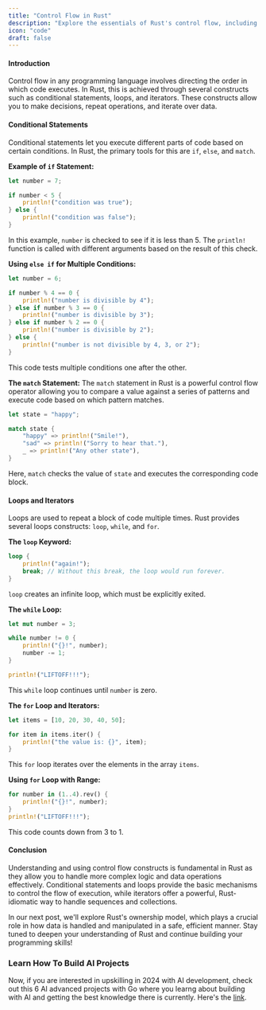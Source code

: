 ```yaml
---
title: "Control Flow in Rust"
description: "Explore the essentials of Rust's control flow, including conditional statements, loops, and iterators, to master directing program execution and handling complex logic efficiently."
icon: "code"
draft: false
---
```


#### Introduction

Control flow in any programming language involves directing the order in which code executes. In Rust, this is achieved through several constructs such as conditional statements, loops, and iterators. These constructs allow you to make decisions, repeat operations, and iterate over data.

#### Conditional Statements

Conditional statements let you execute different parts of code based on certain conditions. In Rust, the primary tools for this are `if`, `else`, and `match`.

**Example of `if` Statement:**
```rust
let number = 7;

if number < 5 {
    println!("condition was true");
} else {
    println!("condition was false");
}
```
In this example, `number` is checked to see if it is less than 5. The `println!` function is called with different arguments based on the result of this check.

**Using `else if` for Multiple Conditions:**
```rust
let number = 6;

if number % 4 == 0 {
    println!("number is divisible by 4");
} else if number % 3 == 0 {
    println!("number is divisible by 3");
} else if number % 2 == 0 {
    println!("number is divisible by 2");
} else {
    println!("number is not divisible by 4, 3, or 2");
}
```
This code tests multiple conditions one after the other.

**The `match` Statement:**
The `match` statement in Rust is a powerful control flow operator allowing you to compare a value against a series of patterns and execute code based on which pattern matches.

```rust
let state = "happy";

match state {
    "happy" => println!("Smile!"),
    "sad" => println!("Sorry to hear that."),
    _ => println!("Any other state"),
}
```
Here, `match` checks the value of `state` and executes the corresponding code block.

#### Loops and Iterators

Loops are used to repeat a block of code multiple times. Rust provides several loops constructs: `loop`, `while`, and `for`.

**The `loop` Keyword:**
```rust
loop {
    println!("again!");
    break; // Without this break, the loop would run forever.
}
```
`loop` creates an infinite loop, which must be explicitly exited.

**The `while` Loop:**
```rust
let mut number = 3;

while number != 0 {
    println!("{}!", number);
    number -= 1;
}

println!("LIFTOFF!!!");
```
This `while` loop continues until `number` is zero.

**The `for` Loop and Iterators:**
```rust
let items = [10, 20, 30, 40, 50];

for item in items.iter() {
    println!("the value is: {}", item);
}
```
This `for` loop iterates over the elements in the array `items`.

**Using `for` Loop with Range:**
```rust
for number in (1..4).rev() {
    println!("{}!", number);
}
println!("LIFTOFF!!!");
```
This code counts down from 3 to 1.

#### Conclusion

Understanding and using control flow constructs is fundamental in Rust as they allow you to handle more complex logic and data operations effectively. Conditional statements and loops provide the basic mechanisms to control the flow of execution, while iterators offer a powerful, Rust-idiomatic way to handle sequences and collections.

In our next post, we'll explore Rust's ownership model, which plays a crucial role in how data is handled and manipulated in a safe, efficient manner. Stay tuned to deepen your understanding of Rust and continue building your programming skills!

### Learn How To Build AI Projects

Now, if you are interested in upskilling in 2024 with AI development, check out this 6 AI advanced projects with Go where you learng about building with AI and getting the best knowledge there is currently. Here's the [link](https://akhilsharmatech.gumroad.com/l/zgxqq).